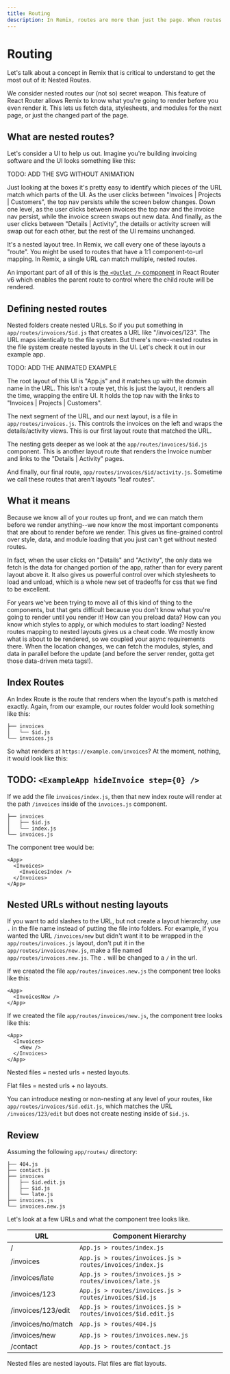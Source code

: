 ```yaml
---
title: Routing
description: In Remix, routes are more than just the page. When routes are nested we're able to know a little more about your app than just a single page, and do a lot more because of it.
---
```


# Routing

Let's talk about a concept in Remix that is critical to understand to get the most out of it: Nested Routes.

We consider nested routes our (not so) secret weapon. This feature of React Router allows Remix to know what you're going to render before you even render it. This lets us fetch data, stylesheets, and modules for the next page, or just the changed part of the page.

## What are nested routes?

Let's consider a UI to help us out. Imagine you're building invoicing software and the UI looks something like this:

TODO: ADD THE SVG WITHOUT ANIMATION

Just looking at the boxes it's pretty easy to identify which pieces of the URL match which parts of the UI. As the user clicks between "Invoices | Projects | Customers", the top nav persists while the screen below changes. Down one level, as the user clicks between invoices the top nav and the invoice nav persist, while the invoice screen swaps out new data. And finally, as the user clicks between "Details | Activity", the details or activity screen will swap out for each other, but the rest of the UI remains unchanged.

It's a nested layout tree. In Remix, we call every one of these layouts a "route". You might be used to routes that have a 1:1 component-to-url mapping. In Remix, a single URL can match multiple, nested routes.

An important part of all of this is [the `<Outlet />` component][outlet-component] in React Router v6 which enables the parent route to control where the child route will be rendered.

## Defining nested routes

Nested folders create nested URLs. So if you put something in `app/routes/invoices/$id.js` that creates a URL like "/invoices/123". The URL maps identically to the file system. But there's more--nested routes in the file system create nested layouts in the UI. Let's check it out in our example app.

TODO: ADD THE ANIMATED EXAMPLE

The root layout of this UI is "App.js" and it matches up with the domain name in the URL. This isn't a route yet, this is just the layout, it renders all the time, wrapping the entire UI. It holds the top nav with the links to "Invoices | Projects | Customers".

The next segment of the URL, and our next layout, is a file in `app/routes/invoices.js`. This controls the invoices on the left and wraps the details/activity views. This is our first layout route that matched the URL.

The nesting gets deeper as we look at the `app/routes/invoices/$id.js` component. This is another layout route that renders the Invoice number and links to the "Details | Activity" pages.

And finally, our final route, `app/routes/invoices/$id/activity.js`. Sometime we call these routes that aren't layouts "leaf routes".

## What it means

Because we know all of your routes up front, and we can match them before we render anything--we now know the most important components that are about to render before we render. This gives us fine-grained control over style, data, and module loading that you just can't get without nested routes.

In fact, when the user clicks on "Details" and "Activity", the only data we fetch is the data for changed portion of the app, rather than for every parent layout above it. It also gives us powerful control over which stylesheets to load and unload, which is a whole new set of tradeoffs for css that we find to be excellent.

For years we've been trying to move all of this kind of thing to the components, but that gets difficult because you don't know what you're going to render until you render it! How can you preload data? How can you know which styles to apply, or which modules to start loading? Nested routes mapping to nested layouts gives us a cheat code. We mostly know what is about to be rendered, so we coupled your async requirements there. When the location changes, we can fetch the modules, styles, and data in parallel before the update (and before the server render, gotta get those data-driven meta tags!).

## Index Routes

An Index Route is the route that renders when the layout's path is matched exactly. Again, from our example, our routes folder would look something like this:

```
├── invoices
│   └── $id.js
└── invoices.js
```

So what renders at `https://example.com/invoices`? At the moment, nothing, it would look like this:

## TODO: `<ExampleApp hideInvoice step={0} />`

If we add the file `invoices/index.js`, then that new index route will render at the path `/invoices` inside of the `invoices.js` component.

```
├── invoices
│   ├── $id.js
│   └── index.js
└── invoices.js
```

The component tree would be:

```tsx
<App>
  <Invoices>
    <InvoicesIndex />
  </Invoices>
</App>
```

## Nested URLs without nesting layouts

If you want to add slashes to the URL, but not create a layout hierarchy, use `.` in the file name instead of putting the file into folders. For example, if you wanted the URL `/invoices/new` but didn't want it to be wrapped in the `app/routes/invoices.js` layout, don't put it in the `app/routes/invoices/new.js`, make a file named `app/routes/invoices.new.js`. The `.` will be changed to a `/` in the url.

If we created the file `app/routes/invoices.new.js` the component tree looks like this:

```tsx
<App>
  <InvoicesNew />
</App>
```

If we created the file `app/routes/invoices/new.js`, the component tree looks like this:

```tsx
<App>
  <Invoices>
    <New />
  </Invoices>
</App>
```

Nested files = nested urls + nested layouts.

Flat files = nested urls + no layouts.

You can introduce nesting or non-nesting at any level of your routes, like `app/routes/invoices/$id.edit.js`, which matches the URL `/invoices/123/edit` but does not create nesting inside of `$id.js`.

## Review

Assuming the following `app/routes/` directory:

```
├── 404.js
├── contact.js
├── invoices
│   ├── $id.edit.js
│   ├── $id.js
│   └── late.js
├── invoices.js
└── invoices.new.js
```

Let's look at a few URLs and what the component tree looks like.

| URL                | Component Hierarchy                                         |
| ------------------ | ----------------------------------------------------------- |
| /                  | `App.js > routes/index.js`                                  |
| /invoices          | `App.js > routes/invoices.js > routes/invoices/index.js`    |
| /invoices/late     | `App.js > routes/invoices.js > routes/invoices/late.js`     |
| /invoices/123      | `App.js > routes/invoices.js > routes/invoices/$id.js`      |
| /invoices/123/edit | `App.js > routes/invoices.js > routes/invoices/$id.edit.js` |
| /invoices/no/match | `App.js > routes/404.js`                                    |
| /invoices/new      | `App.js > routes/invoices.new.js`                           |
| /contact           | `App.js > routes/contact.js`                                |

Nested files are nested layouts. Flat files are flat layouts.

[outlet-component]: ../api/remix#outlet-context-
